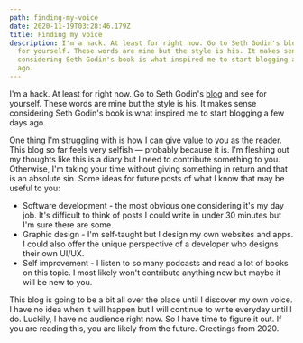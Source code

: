 ```yaml
---
path: finding-my-voice
date: 2020-11-19T03:28:46.179Z
title: Finding my voice
description: I'm a hack. At least for right now. Go to Seth Godin's blog and see
  for yourself. These words are mine but the style is his. It makes sense
  considering Seth Godin's book is what inspired me to start blogging a few days
  ago.
---
```

I'm a hack. At least for right now. Go to Seth Godin's [blog](seths.blog) and see for yourself. These words are mine but the style is his. It makes sense considering Seth Godin's book is what inspired me to start blogging a few days ago.

One thing I'm struggling with is how I can give value to you as the reader. This blog so far feels very selfish — probably because it is. I'm fleshing out my thoughts like this is a diary but I need to contribute something to you. Otherwise, I'm taking your time without giving something in return and that is an absolute sin. Some ideas for future posts of what I know that may be useful to you:

* Software development - the most obvious one considering it's my day job. It's difficult to think of posts I could write in under 30 minutes but I'm sure there are some.
* Graphic design - I'm self-taught but I design my own websites and apps. I could also offer the unique perspective of a developer who designs their own UI/UX.
* Self improvement - I listen to so many podcasts and read a lot of books on this topic. I most likely won't contribute anything new but maybe it will be new to you.

This blog is going to be a bit all over the place until I discover my own voice. I have no idea when it will happen but I will continue to write everyday until I do. Luckily, I have no audience right now. So I have time to figure it out. If you are reading this, you are likely from the future. Greetings from 2020.